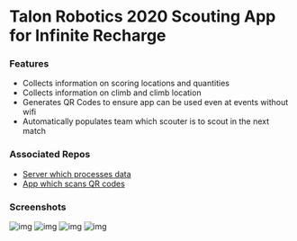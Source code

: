 # Talon Robotics 2020 Scouting App for Infinite Recharge

### Features
- Collects information on scoring locations and quantities
- Collects information on climb and climb location
- Generates QR Codes to ensure app can be used even at events without wifi
- Automatically populates team which scouter is to scout in the next match

### Associated Repos
- [Server which processes data](https://github.com/Team-2502/ScoutingServer2020)
- [App which scans QR codes](https://github.com/Team-2502/ScoutScanner)

### Screenshots
![img](https://i.imgur.com/abmnXUn.png)
![img](https://i.imgur.com/0OxoG5L.png)
![img](https://i.imgur.com/S4pT00y.png)
![img](https://i.imgur.com/2ot69sb.png)
